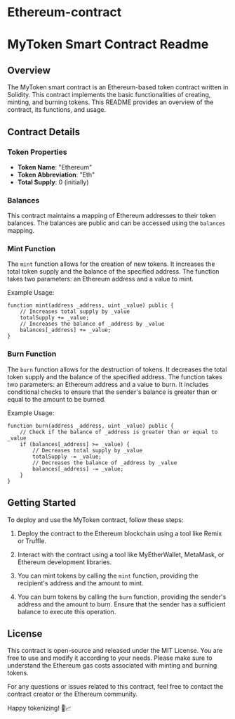# Ethereum-contract
# MyToken Smart Contract Readme

## Overview

The MyToken smart contract is an Ethereum-based token contract written in Solidity. This contract implements the basic functionalities of creating, minting, and burning tokens. This README provides an overview of the contract, its functions, and usage.

## Contract Details

### Token Properties

- **Token Name**: "Ethereum"
- **Token Abbreviation**: "Eth"
- **Total Supply**: 0 (initially)

### Balances

This contract maintains a mapping of Ethereum addresses to their token balances. The balances are public and can be accessed using the `balances` mapping.

### Mint Function

The `mint` function allows for the creation of new tokens. It increases the total token supply and the balance of the specified address. The function takes two parameters: an Ethereum address and a value to mint.

Example Usage:
```solidity
function mint(address _address, uint _value) public {
    // Increases total supply by _value
    totalSupply += _value;
    // Increases the balance of _address by _value
    balances[_address] += _value; 
}
```

### Burn Function

The `burn` function allows for the destruction of tokens. It decreases the total token supply and the balance of the specified address. The function takes two parameters: an Ethereum address and a value to burn. It includes conditional checks to ensure that the sender's balance is greater than or equal to the amount to be burned.

Example Usage:
```solidity
function burn(address _address, uint _value) public {
    // Check if the balance of _address is greater than or equal to _value
    if (balances[_address] >= _value) {
        // Decreases total supply by _value
        totalSupply -= _value;
        // Decreases the balance of _address by _value
        balances[_address] -= _value;
    }
}
```

## Getting Started

To deploy and use the MyToken contract, follow these steps:

1. Deploy the contract to the Ethereum blockchain using a tool like Remix or Truffle.

2. Interact with the contract using a tool like MyEtherWallet, MetaMask, or Ethereum development libraries.

3. You can mint tokens by calling the `mint` function, providing the recipient's address and the amount to mint.

4. You can burn tokens by calling the `burn` function, providing the sender's address and the amount to burn. Ensure that the sender has a sufficient balance to execute this operation.

## License

This contract is open-source and released under the MIT License. You are free to use and modify it according to your needs. Please make sure to understand the Ethereum gas costs associated with minting and burning tokens.

For any questions or issues related to this contract, feel free to contact the contract creator or the Ethereum community.

Happy tokenizing! 🚀📈
